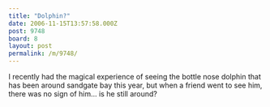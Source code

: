 ```yaml
---
title: "Dolphin?"
date: 2006-11-15T13:57:58.000Z
post: 9748
board: 8
layout: post
permalink: /m/9748/
---
```

I recently had the magical experience of seeing the bottle nose dolphin that has been around sandgate bay this year, but when a friend went to see him, there was no sign of him... is he still around?
